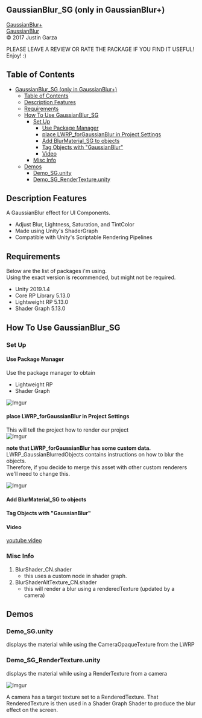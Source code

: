 GaussianBlur_SG (only in GaussianBlur+)
-------------------------------------
[GaussianBlur+](http://u3d.as/1wQD)  
[GaussianBlur](http://u3d.as/yJk)  
© 2017 Justin Garza

PLEASE LEAVE A REVIEW OR RATE THE PACKAGE IF YOU FIND IT USEFUL!
Enjoy! :)

## Table of Contents

<!--TOC-->
* [GaussianBlur_SG (only in GaussianBlur+)](#gaussianblur_sg-(only-in-gaussianblur+))
	* [Table of Contents](#table-of-contents)
	* [Description Features](#description-features)
	* [Requirements](#requirements)
	* [How To Use GaussianBlur_SG](#how-to-use-gaussianblur_sg)
		* [Set Up](#set-up)
			* [Use Package Manager](#use-package-manager)
			* [place LWRP_forGaussianBlur in Project Settings](#place-lwrp_forgaussianblur-in-project-settings)
			* [Add BlurMaterial_SG to objects](#add-blurmaterial_sg-to-objects)
			* [Tag Objects with "GaussianBlur"](#tag-objects-with-"gaussianblur")
			* [Video](#video)
		* [Misc Info](#misc-info)
	* [Demos](#demos)
		* [Demo_SG.unity](#demo_sg.unity)
		* [Demo_SG_RenderTexture.unity](#demo_sg_rendertexture.unity)

<!--TOC-->

## Description Features

A GaussianBlur effect for UI Components.

* Adjust Blur, Lightness, Saturation, and TintColor 
* Made using Unity's ShaderGraph
* Compatible with Unity's Scriptable Rendering Pipelines 


## Requirements

Below are the list of packages i'm using.  
Using the exact version is recommended, but might not be required.

* Unity 2019.1.4
* Core RP Library 5.13.0
* Lightweight RP 5.13.0
* Shader Graph 5.13.0


## How To Use GaussianBlur_SG

### Set Up

#### Use Package Manager
Use the package manager to obtain 
* Lightweight RP
* Shader Graph

![Imgur](https://i.imgur.com/gJp0iWZm.png)

#### place LWRP_forGaussianBlur in Project Settings
This will tell the project how to render our project  
![Imgur](https://i.imgur.com/0V4h0xAm.png)

**note that LWRP_forGaussianBlur has some custom data.**
LWRP_GaussianBlurredObjects contains instructions on how to blur the objects.  
Therefore, if you decide to merge this asset with other custom renderers we'll need to change this.  

![Imgur](https://i.imgur.com/dRybf88m.png)

#### Add BlurMaterial_SG to objects

#### Tag Objects with "GaussianBlur"

#### Video
[youtube video](https://youtu.be/_d0XQOhKUwE)

### Misc Info

1. BlurShader_CN.shader 
    * this uses a custom node in shader graph.
2. BlurShaderAltTexture_CN.shader 
    * this will render a blur using a renderedTexture (updated by a camera)
  
## Demos

### Demo_SG.unity
displays the material while using the CameraOpaqueTexture from the LWRP

### Demo_SG_RenderTexture.unity
displays the material while using a RenderTexture from a camera

![Imgur](https://i.imgur.com/Zunyfgk.png)

A camera has a target texture set to a RenderedTexture. That RenderedTexture is then used in a Shader Graph Shader to produce the blur effect on the screen.
